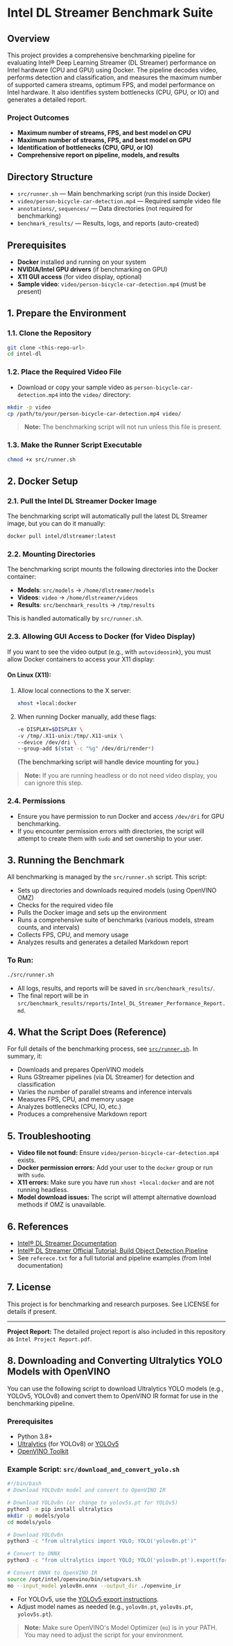# Intel DL Streamer Benchmark Suite

## Overview

This project provides a comprehensive benchmarking pipeline for evaluating Intel® Deep Learning Streamer (DL Streamer) performance on Intel hardware (CPU and GPU) using Docker. The pipeline decodes video, performs detection and classification, and measures the maximum number of supported camera streams, optimum FPS, and model performance on Intel hardware. It also identifies system bottlenecks (CPU, GPU, or IO) and generates a detailed report.

### Project Outcomes
- **Maximum number of streams, FPS, and best model on CPU**
- **Maximum number of streams, FPS, and best model on GPU**
- **Identification of bottlenecks (CPU, GPU, or IO)**
- **Comprehensive report on pipeline, models, and results**

## Directory Structure

- `src/runner.sh` — Main benchmarking script (run this inside Docker)
- `video/person-bicycle-car-detection.mp4` — Required sample video file
- `annotations/`, `sequences/` — Data directories (not required for benchmarking)
- `benchmark_results/` — Results, logs, and reports (auto-created)

## Prerequisites

- **Docker** installed and running on your system
- **NVIDIA/Intel GPU drivers** (if benchmarking on GPU)
- **X11 GUI access** (for video display, optional)
- **Sample video**: `video/person-bicycle-car-detection.mp4` (must be present)

## 1. Prepare the Environment

### 1.1. Clone the Repository
```bash
git clone <this-repo-url>
cd intel-dl
```

### 1.2. Place the Required Video File
- Download or copy your sample video as `person-bicycle-car-detection.mp4` into the `video/` directory:

```bash
mkdir -p video
cp /path/to/your/person-bicycle-car-detection.mp4 video/
```

> **Note:** The benchmarking script will not run unless this file is present.

### 1.3. Make the Runner Script Executable

```bash
chmod +x src/runner.sh
```

## 2. Docker Setup

### 2.1. Pull the Intel DL Streamer Docker Image

The benchmarking script will automatically pull the latest DL Streamer image, but you can do it manually:

```bash
docker pull intel/dlstreamer:latest
```

### 2.2. Mounting Directories

The benchmarking script mounts the following directories into the Docker container:

- **Models**: `src/models` → `/home/dlstreamer/models`
- **Videos**: `video` → `/home/dlstreamer/videos`
- **Results**: `src/benchmark_results` → `/tmp/results`

This is handled automatically by `src/runner.sh`.

### 2.3. Allowing GUI Access to Docker (for Video Display)

If you want to see the video output (e.g., with `autovideosink`), you must allow Docker containers to access your X11 display:

#### On Linux (X11):

1. Allow local connections to the X server:
   ```bash
   xhost +local:docker
   ```
2. When running Docker manually, add these flags:
   ```bash
   -e DISPLAY=$DISPLAY \
   -v /tmp/.X11-unix:/tmp/.X11-unix \
   --device /dev/dri \
   --group-add $(stat -c "%g" /dev/dri/render*)
   ```
   (The benchmarking script will handle device mounting for you.)

> **Note:** If you are running headless or do not need video display, you can ignore this step.

### 2.4. Permissions

- Ensure you have permission to run Docker and access `/dev/dri` for GPU benchmarking.
- If you encounter permission errors with directories, the script will attempt to create them with `sudo` and set ownership to your user.

## 3. Running the Benchmark

All benchmarking is managed by the `src/runner.sh` script. This script:
- Sets up directories and downloads required models (using OpenVINO OMZ)
- Checks for the required video file
- Pulls the Docker image and sets up the environment
- Runs a comprehensive suite of benchmarks (various models, stream counts, and intervals)
- Collects FPS, CPU, and memory usage
- Analyzes results and generates a detailed Markdown report

### To Run:

```bash
./src/runner.sh
```

- All logs, results, and reports will be saved in `src/benchmark_results/`.
- The final report will be in `src/benchmark_results/reports/Intel_DL_Streamer_Performance_Report.md`.

## 4. What the Script Does (Reference)

For full details of the benchmarking process, see [`src/runner.sh`](src/runner.sh). In summary, it:
- Downloads and prepares OpenVINO models
- Runs GStreamer pipelines (via DL Streamer) for detection and classification
- Varies the number of parallel streams and inference intervals
- Measures FPS, CPU, and memory usage
- Analyzes bottlenecks (CPU, IO, etc.)
- Produces a comprehensive Markdown report

## 5. Troubleshooting

- **Video file not found:** Ensure `video/person-bicycle-car-detection.mp4` exists.
- **Docker permission errors:** Add your user to the `docker` group or run with `sudo`.
- **X11 errors:** Make sure you have run `xhost +local:docker` and are not running headless.
- **Model download issues:** The script will attempt alternative download methods if OMZ is unavailable.

## 6. References

- [Intel® DL Streamer Documentation](https://www.intel.com/content/www/us/en/developer/tools/dl-streamer/overview.html)
- [Intel® DL Streamer Official Tutorial: Build Object Detection Pipeline](https://dlstreamer.github.io/get_started/tutorial.html#exercise-1-build-object-detection-pipeline)
- See `referece.txt` for a full tutorial and pipeline examples (from Intel documentation)

## 7. License

This project is for benchmarking and research purposes. See LICENSE for details if present.

---

**Project Report:**
The detailed project report is also included in this repository as `Intel Project Report.pdf`.

## 8. Downloading and Converting Ultralytics YOLO Models with OpenVINO

You can use the following script to download Ultralytics YOLO models (e.g., YOLOv5, YOLOv8) and convert them to OpenVINO IR format for use in the benchmarking pipeline.

### Prerequisites
- Python 3.8+
- [Ultralytics](https://github.com/ultralytics/ultralytics) (for YOLOv8) or [YOLOv5](https://github.com/ultralytics/yolov5)
- [OpenVINO Toolkit](https://docs.openvino.ai/latest/openvino_docs_install_guides_installing_openvino_linux.html)

### Example Script: `src/download_and_convert_yolo.sh`

```bash
#!/bin/bash
# Download YOLOv8n model and convert to OpenVINO IR

# Download YOLOv8n (or change to yolov5s.pt for YOLOv5)
python3 -m pip install ultralytics
mkdir -p models/yolo
cd models/yolo

# Download YOLOv8n
python3 -c "from ultralytics import YOLO; YOLO('yolov8n.pt')"

# Convert to ONNX
python3 -c "from ultralytics import YOLO; YOLO('yolov8n.pt').export(format='onnx')"

# Convert ONNX to OpenVINO IR
source /opt/intel/openvino/bin/setupvars.sh
mo --input_model yolov8n.onnx --output_dir ./openvino_ir
```

- For YOLOv5, use the [YOLOv5 export instructions](https://github.com/ultralytics/yolov5/wiki/Export-OpenVINO).
- Adjust model names as needed (e.g., `yolov8n.pt`, `yolov8s.pt`, `yolov5s.pt`).

> **Note:** Make sure OpenVINO's Model Optimizer (`mo`) is in your PATH. You may need to adjust the script for your environment.
